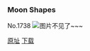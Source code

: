 ### Moon Shapes
No.1738
![图片不见了~~~](https://imgs.xkcd.com/comics/moon_shapes.png)

[原址](https://xkcd.com//1738) [下载](https://imgs.xkcd.com/comics/moon_shapes.png)

